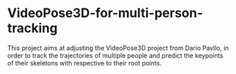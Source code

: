 # VideoPose3D-for-multi-person-tracking
This project aims at adjusting the VideoPose3D project from Dario Pavllo, in order to track the trajectories of multiple people and predict the keypoints of their skeletons with respective to their root points.

